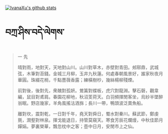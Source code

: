 [![IvanaXu's github stats](https://github-readme-stats.vercel.app/api?username=IvanaXu&show_icons=true&theme=vue-dark)](https://github.com/anuraghazra/github-readme-stats)
# བཀྲ་ཤིས་བདེ་ལེགས་
> 一 先
> 
> 晴對雨，地對天，天地對山川。山川對草木，赤壁對青田。郟鄏鼎，武城弦，木筆對苔錢。金城三月柳，玉井九秋蓮。何處春朝風景好，誰家秋夜月華圓。珠綴花梢，千點薔薇香露；練橫樹杪，幾絲楊柳殘煙。
> 
> 前對後，後對先，衆醜對孤妍。鶯簧對蝶板，虎穴對龍淵。擊石磬，觀韋編，鼠目對鳶肩。春園花柳地，秋沼芰荷天。白羽頻揮閒客坐，烏紗半墜醉翁眠。野店幾家，羊角風搖沽酒旆；長川一帶，鴨頭波泛賣魚船。
> 
> 離對坎，震對乾，一日對千年，堯天對舜日，蜀水對秦川。蘇武節，鄭虔氈，澗壑對林泉。揮戈能退日，持管莫窺天。寒食芳辰花爛熳，中秋佳節月嬋娟。夢裏榮華，飄忽枕中之客；壺中日月，安閒市上之仙。
>